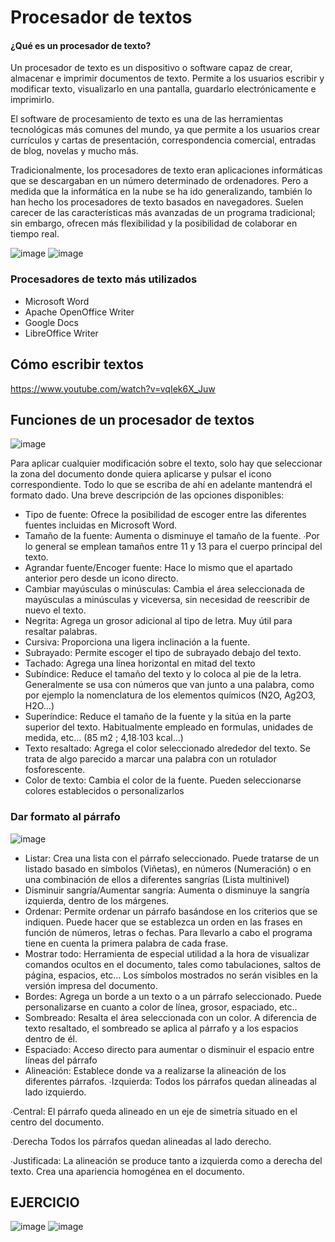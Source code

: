# Procesador de textos
#### ¿Qué es un procesador de texto?
Un procesador de texto es un dispositivo o software capaz de crear, almacenar e imprimir documentos de texto. Permite a los usuarios escribir y modificar texto, visualizarlo en una pantalla, guardarlo electrónicamente e imprimirlo.

El software de procesamiento de texto es una de las herramientas tecnológicas más comunes del mundo, ya que permite a los usuarios crear currículos y cartas de presentación, correspondencia comercial, entradas de blog, novelas y mucho más.

Tradicionalmente, los procesadores de texto eran aplicaciones informáticas que se descargaban en un número determinado de ordenadores. Pero a medida que la informática en la nube se ha ido generalizando, también lo han hecho los procesadores de texto basados en navegadores. Suelen carecer de las características más avanzadas de un programa tradicional; sin embargo, ofrecen más flexibilidad y la posibilidad de colaborar en tiempo real.

![image](https://github.com/escuelaDeCodigoMargaritaMaza/computo/assets/91554777/51d84460-1317-465e-ab71-860c060e124e)
![image](https://github.com/escuelaDeCodigoMargaritaMaza/computo/assets/91554777/0741fe93-02f7-49d0-921e-8d86dde551a5)

### Procesadores de texto más utilizados
* Microsoft Word
* Apache OpenOffice Writer
* Google Docs
* LibreOffice Writer


## Cómo escribir textos


https://www.youtube.com/watch?v=vqIek6X_Juw


## Funciones de un procesador de textos

![image](https://github.com/escuelaDeCodigoMargaritaMaza/computo/assets/91554777/e7d42f69-af9d-479c-bcb3-b0d6a6265f81)

Para aplicar cualquier modificación sobre el texto, solo hay que seleccionar la zona del documento donde quiera
aplicarse y pulsar el icono correspondiente. Todo lo que se escriba de ahí en adelante mantendrá el formato dado.
Una breve descripción de las opciones disponibles:
* Tipo de fuente: Ofrece la posibilidad de escoger entre las diferentes fuentes incluidas en Microsoft Word.
* Tamaño de la fuente: Aumenta o disminuye el tamaño de la fuente.
∙Por lo general se emplean tamaños entre 11 y 13 para el cuerpo principal del texto.
* Agrandar fuente/Encoger fuente: Hace lo mismo que el apartado anterior pero desde un icono directo.
* Cambiar mayúsculas o minúsculas: Cambia el área seleccionada de mayúsculas a minúsculas y viceversa, sin
necesidad de reescribir de nuevo el texto.
* Negrita: Agrega un grosor adicional al tipo de letra. Muy útil para resaltar palabras.
* Cursiva: Proporciona una ligera inclinación a la fuente.
* Subrayado: Permite escoger el tipo de subrayado debajo del texto.
* Tachado: Agrega una línea horizontal en mitad del texto
* Subíndice: Reduce el tamaño del texto y lo coloca al pie de la letra. Generalmente se usa con números que van
junto a una palabra, como por ejemplo la nomenclatura de los elementos químicos (N2O, Ag2O3, H2O…)
* Superíndice: Reduce el tamaño de la fuente y la sitúa en la parte superior del texto. Habitualmente empleado
en formulas, unidades de medida, etc… (85 m2
; 4,18∙103
kcal…)
* Texto resaltado: Agrega el color seleccionado alrededor del texto. Se trata de algo parecido a marcar una
palabra con un rotulador fosforescente.
* Color de texto: Cambia el color de la fuente. Pueden seleccionarse colores establecidos o personalizarlos

### Dar formato al párrafo
![image](https://github.com/escuelaDeCodigoMargaritaMaza/computo/assets/91554777/7f1d24ae-9bc7-460c-bf3f-3de40ba8045b)

* Listar: Crea una lista con el párrafo seleccionado. Puede tratarse de un listado basado en símbolos (Viñetas),
en números (Numeración) o en una combinación de ellos a diferentes sangrías (Lista multinivel)
* Disminuir sangría/Aumentar sangría: Aumenta o disminuye la sangría izquierda, dentro de los márgenes.
* Ordenar: Permite ordenar un párrafo basándose en los criterios que se indiquen. Puede hacer que se establezca
un orden en las frases en función de números, letras o fechas. Para llevarlo a cabo el programa tiene en cuenta la
primera palabra de cada frase.
* Mostrar todo: Herramienta de especial utilidad a la hora de visualizar comandos ocultos en el documento, tales
como tabulaciones, saltos de página, espacios, etc… Los símbolos mostrados no serán visibles en la versión
impresa del documento.
* Bordes: Agrega un borde a un texto o a un párrafo seleccionado. Puede personalizarse en cuanto a color de
línea, grosor, espaciado, etc..
* Sombreado: Resalta el área seleccionada con un color. A diferencia de texto resaltado, el sombreado se aplica
al párrafo y a los espacios dentro de él.
* Espaciado: Acceso directo para aumentar o disminuir el espacio entre líneas del párrafo
* Alineación: Establece donde va a realizarse la alineación de los diferentes párrafos.
∙Izquierda: Todos los párrafos quedan alineadas al lado izquierdo.

∙Central: El párrafo queda alineado en un eje de simetría situado en el centro del documento.

∙Derecha Todos los párrafos quedan alineadas al lado derecho.

∙Justificada: La alineación se produce tanto a izquierda como a derecha del texto. Crea una apariencia homogénea en
el documento.

## EJERCICIO

![image](https://github.com/escuelaDeCodigoMargaritaMaza/computo/assets/91554777/cad3d9ee-c177-498b-90f0-39095736e534)
![image](https://github.com/escuelaDeCodigoMargaritaMaza/computo/assets/91554777/efae6798-505c-4320-bc3b-8084461b02f1)


